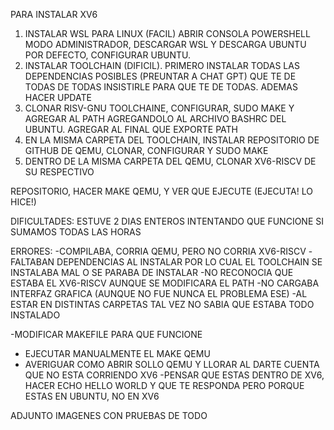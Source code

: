 PARA INSTALAR XV6
1. INSTALAR WSL PARA LINUX (FACIL) ABRIR CONSOLA POWERSHELL MODO 
ADMINISTRADOR, DESCARGAR WSL Y DESCARGA UBUNTU POR DEFECTO, CONFIGURAR 
UBUNTU.
2. INSTALAR TOOLCHAIN (DIFICIL). PRIMERO INSTALAR TODAS LAS 
DEPENDENCIAS POSIBLES (PREUNTAR A CHAT GPT) QUE TE DE TODAS DE TODAS
INSISTIRLE PARA QUE TE DE TODAS. ADEMAS HACER UPDATE
3. CLONAR RISV-GNU TOOLCHAINE, CONFIGURAR, SUDO MAKE Y AGREGAR
AL PATH AGREGANDOLO AL ARCHIVO BASHRC DEL UBUNTU. AGREGAR AL FINAL
QUE EXPORTE PATH
4. EN LA MISMA CARPETA DEL TOOLCHAIN, INSTALAR REPOSITORIO DE GITHUB 
DE QEMU, CLONAR, CONFIGURAR Y SUDO MAKE
5. DENTRO DE LA MISMA CARPETA DEL QEMU, CLONAR XV6-RISCV DE SU RESPECTIVO

REPOSITORIO, HACER MAKE QEMU, Y VER QUE EJECUTE (EJECUTA! LO HICE!)


DIFICULTADES: 
ESTUVE 2 DIAS ENTEROS INTENTANDO QUE FUNCIONE SI SUMAMOS TODAS LAS HORAS

ERRORES: 
-COMPILABA, CORRIA QEMU, PERO NO CORRIA XV6-RISCV
-FALTABAN DEPENDENCIAS AL INSTALAR POR LO CUAL EL TOOLCHAIN SE INSTALABA
MAL O SE PARABA DE INSTALAR
-NO RECONOCIA QUE ESTABA EL XV6-RISCV AUNQUE SE MODIFICARA EL PATH
-NO CARGABA INTERFAZ GRAFICA (AUNQUE NO FUE NUNCA EL PROBLEMA ESE)
-AL ESTAR EN DISTINTAS CARPETAS TAL VEZ NO SABIA QUE ESTABA TODO INSTALADO

-MODIFICAR MAKEFILE PARA QUE FUNCIONE
- EJECUTAR MANUALMENTE EL MAKE QEMU
- AVERIGUAR COMO ABRIR SOLLO QEMU Y LLORAR AL DARTE CUENTA QUE NO
ESTA CORRIENDO XV6
-PENSAR QUE ESTAS DENTRO DE XV6, HACER ECHO HELLO WORLD Y QUE TE RESPONDA
PERO PORQUE ESTAS EN UBUNTU, NO EN XV6

ADJUNTO IMAGENES CON PRUEBAS DE TODO
